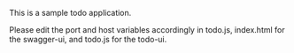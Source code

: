 This is a sample todo application.

Please edit the port and host variables accordingly in todo.js, index.html for the swagger-ui, and todo.js for the todo-ui.
